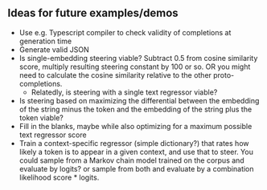 ## Ideas for future examples/demos

- Use e.g. Typescript compiler to check validity of completions at generation time
- Generate valid JSON
- Is single-embedding steering viable? Subtract 0.5 from cosine similarity score, multiply resulting steering constant by 100 or so. OR you might need to calculate the cosine similarity relative to the other proto-completions.
    - Relatedly, is steering with a single text regressor viable?
- Is steering based on maximizing the differential between the embedding of the string minus the token and the embedding of the string plus the token viable?
- Fill in the blanks, maybe while also optimizing for a maximum possible text regressor score
- Train a context-specific regressor (simple dictionary?) that rates how likely a token is to appear in a given context, and use that to steer. You could sample from a Markov chain model trained on the corpus and evaluate by logits? or sample from both and evaluate by a combination likelihood score * logits.